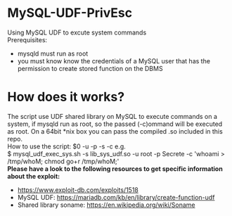 # MySQL-UDF-PrivEsc
Using MySQL UDF to excute system commands
<br/>Prerequisites:
- mysqld must run as root
- you must know know the credentials of a MySQL user that has the permission to create stored function on the DBMS

# How does it works?
The script use UDF shared library on MySQL to execute commands on a system, if mysqld run as root, so the passed (-c)ommand will be executed as root. On a 64bit *nix box you can pass the compiled .so included in this repo.<br/>
How to use the script: $0 -u <mysql user> -p <mysql user password> -s <path of the shared library> -c <command to execute> e.g.<br/>
$ mysql_udf_exec_sys.sh -s lib_sys_udf.so -u root -p Secrete -c 'whoami > /tmp/whoM; chmod go+r /tmp/whoM;'
<br><b>Please have a look to the following resources to get specific information about the exploit: </b>
  - https://www.exploit-db.com/exploits/1518
  - MySQL UDF: https://mariadb.com/kb/en/library/create-function-udf 
  - Shared library soname: https://en.wikipedia.org/wiki/Soname

